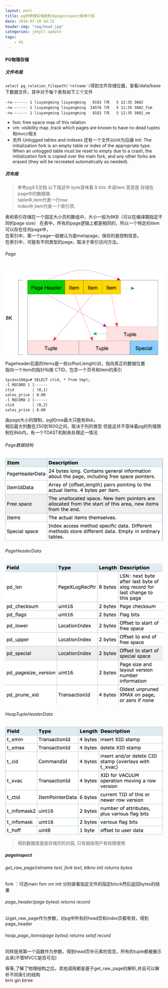 ```yaml
---
layout: post
title: pg的物理存储结构与pageinspect简单介绍
date: 2016-07-18 10:32
header-img: "img/head.jpg"
categories: jekyll update
tags:
    - PG
---
```


#### PG物理存储

##### 文件布局

`select pg_relation_filepath('relname')`得到文件存储位置，查看/data/base下数据文件，其中对于每个表有如下三个文件

```
-rw------- 1 liuyangming liuyangming   8192 7月   5 12:35 3602
-rw------- 1 liuyangming liuyangming  24576 7月   5 12:35 3602_fsm
-rw------- 1 liuyangming liuyangming   8192 7月   5 12:35 3602_vm
```

+ fsm: free space map of this relation
+ vm:  visibility map ,track which pages are known to have no dead tuples
和mvcc相关
+ 另外 Unlogged tables and indexes 还有一个文件以init为后缀
init: The initialization fork is an empty table or index of the appropriate type. When an unlogged table must be reset to empty due to a crash, the initialization fork is copied over the main fork, and any other forks are erased (they will be recreated automatically as needed).

##### 页布局

> 参考pg9.5文档
> 以下描述中
> byte意味着 8 bits
> 术语item 意思是 存储在page中的数据值.   
> table中,item代表一行row    
> index中,item代表一个索引项.  

表和索引存储在一个固定大小页的数组中，大小一般为8KB（可以在编译期指定不同的page size） 
在表中，所有的page逻辑上都是相同的，所以一个特定的item可以存在任何page中，  
在索引中，第一个page一般被认为是metapage，保存的是控制信息，   
在索引中，可能有不同类型的page，取决于索引访问方法。  

###### Page

![page](/image/heap_file_page.png)
Pageheader后面的items是一些(offset,length)对，指向真正的数据位置  
指向一个item的指针叫做 CTID，包含一个页号和item的索引

```
tpcdso100g=# SELECT ctid, * from tmpt;
-[ RECORD 1 ]------
ctid        | (0,1)
sales_price | 0.00
-[ RECORD 2 ]------
ctid        | (0,2)
sales_price | 0.00
```

由page大小的限制，pg的row最大只能有8kb，  
相应最大列数在250到1600之间，取决于列的类型
但是这并不意味着pg的列值限制在8kb内，有一个TOAST机制来处理这一情况

###### Page数据结构
![pgae](/image/pagelayout.jpg)
###### PageHeaderData
![header](/image/pageheaderdata.jpg)
###### HeapTupleHeaderData 
![pgae](/image/heaptupleheader.jpg)
> 得到数据库底层存储页的内容, 只有超级用户有权限使用

##### pageinspect

###### get_raw_page(relname text, fork text, blkno int) returns bytea


fork ：可选main fsm vm init 分别查看指定文件的指定block然后返回bytes的结果

###### page_header(page bytea) returns record

以get_raw_page作为参数，对pg中所有的head页和index页都有效，得到page_header

###### heap_page_items(page bytea) returns setof record

同样是用第一个函数作为参数，得到head页中元素的信息，所有的tuple都被展示出来(不管MVCC是否可见)

等等,了解了物理结构之后，其他调用都是基于get_raw_page的解析,并且可以解析不同索引的结构  
brin gin btree
